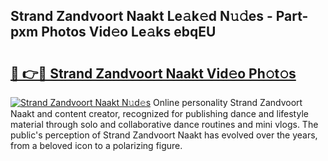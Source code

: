 ## Strand Zandvoort Naakt Le𝚊k𝚎d N𝚞𝚍es - Part-pxm Photos Vid𝚎o Le𝚊ks ebqEU

# <h2><a href="http://fb6p4c.evod.top/?m=Strand+Zandvoort+Naakt">🔗 👉🔴 Strand Zandvoort Naakt Vid𝚎o Ph𝚘t𝚘s</a></h2>

[![Strand Zandvoort Naakt N𝚞d𝚎s](https://i.imgur.com/8V9OHl7.gif)](http://fb6p4c.evod.top/?m=Strand+Zandvoort+Naakt)
Online personality Strand Zandvoort Naakt and content creator, recognized for publishing dance and lifestyle material through solo and collaborative dance routines and mini vlogs. The public's perception of Strand Zandvoort Naakt has evolved over the years, from a beloved icon to a polarizing figure. 
